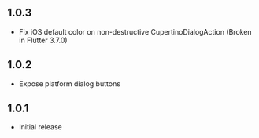 ## 1.0.3

* Fix iOS default color on non-destructive CupertinoDialogAction (Broken in Flutter 3.7.0)

## 1.0.2

* Expose platform dialog buttons

## 1.0.1

* Initial release
